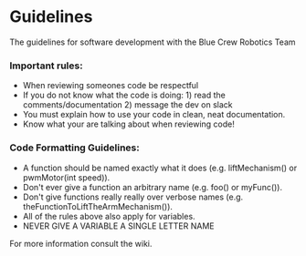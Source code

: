 # Guidelines
The guidelines for software development with the Blue Crew Robotics Team

### Important rules:
  - When reviewing someones code be respectful
  - If you do not know what the code is doing: 1) read the comments/documentation 2) message the dev on slack 
  - You must explain how to use your code in clean, neat documentation.
  - Know what your are talking about when reviewing code! 
  
  
### Code Formatting Guidelines:
  - A function should be named exactly what it does (e.g. liftMechanism() or pwmMotor(int speed)).
  - Don't ever give a function an arbitrary name (e.g. foo() or myFunc()).
  - Don't give functions really really over verbose names (e.g. theFunctionToLiftTheArmMechanism()).
  - All of the rules above also apply for variables.
  - NEVER GIVE A VARIABLE A SINGLE LETTER NAME
  

For more information consult the wiki.

